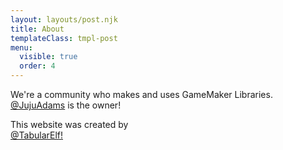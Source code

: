 ```yaml
---
layout: layouts/post.njk
title: About
templateClass: tmpl-post
menu:
  visible: true
  order: 4
---
```


We're a community who makes and uses GameMaker Libraries. [@JujuAdams](https://github.com/jujuadams) is the owner!

This website was created by</br> [@TabularElf!](https://tabelf.link/)
